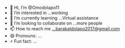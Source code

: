 - 👋 Hi, I’m @Omodolapo11
- 👀 I’m interested in ...working
- 🌱 I’m currently learning ...Virtual assistance
- 💞️ I’m looking to collaborate on ...more people
- 📫 How to reach me ...barakatdolapo2017@gmail.com
- 😄 Pronouns: ...
- ⚡ Fun fact: ...

<!---
Omodolapo11/Omodolapo11 is a ✨ special ✨ repository because its `README.md` (this file) appears on your GitHub profile.
You can click the Preview link to take a look at your changes.
--->
